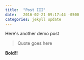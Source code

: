 ```yaml
---
title:  "Post III"
date:   2016-02-21 09:17:44 -0500
categories: jekyll update
---
```


Here's another demo post

> Quote goes here

**Bold!!**
